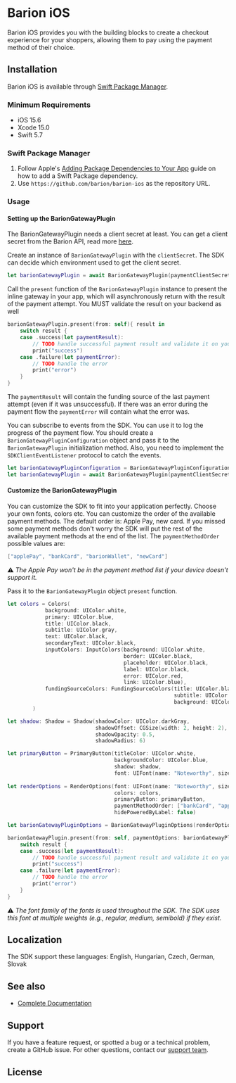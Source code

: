 
# Barion iOS

Barion iOS provides you with the building blocks to create a checkout experience for your shoppers, allowing them to pay using the payment method of their choice.


## Installation

Barion iOS is available through [Swift Package Manager](https://swift.org/package-manager/).

### Minimum Requirements

- iOS 15.6
- Xcode 15.0
- Swift 5.7

### Swift Package Manager

1. Follow Apple's [Adding Package Dependencies to Your App](
https://developer.apple.com/documentation/xcode/adding_package_dependencies_to_your_app
) guide on how to add a Swift Package dependency.
2. Use `https://github.com/barion/barion-ios` as the repository URL.

### Usage

#### Setting up the BarionGatewayPlugin

The BarionGatewayPlugin needs a client secret at least. You can get a client secret from the Barion API, read more [here](https://docs.barion.com).

Create an instance of `BarionGatewayPlugin` with the `clientSecret`. The SDK can decide which environment used to get the client secret.

```swift
let barionGatewayPlugin = await BarionGatewayPlugin(paymentClientSecret: clientSecret)
```

Call the `present` function of the `BarionGatewayPlugin` instance to present the inline gateway in your app, which will asynchronously return with the result of the payment attempt. You MUST validate the result on your backend as well

```swift
barionGatewayPlugin.present(from: self){ result in
    switch result {
    case .success(let paymentResult):
        // TODO handle successful payment result and validate it on your backend
        print("success")
    case .failure(let paymentError):
        // TODO handle the error
        print("error")
    }
}
```

The `paymentResult` will contain the funding source of the last payment attempt (even if it was unsuccessful).
If there was an error during the payment flow the `paymentError` will contain what the error was. 

You can subscribe to events from the SDK. You can use it to log the progress of the payment flow.
You should create a `BarionGatewayPluginConfiguration` object and pass it to the `BarionGatewayPlugin` initialization method.
Also, you need to implement the `SDKClientEventListener` protocol to catch the events.

```swift
let barionGatewayPluginConfiguration = BarionGatewayPluginConfiguration(sdkEventListener: self)
let barionGatewayPlugin = await BarionGatewayPlugin(paymentClientSecret: clientSecret, configuration: barionGatewayPluginConfiguration)
```

#### Customize the BarionGatewayPlugin

You can customize the SDK to fit into your application perfectly. Choose your own fonts, colors etc.
You can customize the order of the available payment methods. The default order is: Apple Pay, new card. If you missed some payment methods don't worry the SDK will put the rest of the available payment methods at the end of the list.
The `paymentMethodOrder` possible values are:
```swift
["applePay", "bankCard", "barionWallet", "newCard"]
```

:warning: _The Apple Pay won't be in the payment method list if your device doesn't support it._

Pass it to the `BarionGatewayPlugin` object `present` function.

```swift
let colors = Colors(
            background: UIColor.white,
            primary: UIColor.blue,
            title: UIColor.black,
            subtitle: UIColor.gray,
            text: UIColor.black,
            secondaryText: UIColor.black,
            inputColors: InputColors(background: UIColor.white,
                                     border: UIColor.black,
                                     placeholder: UIColor.black,
                                     label: UIColor.black,
                                     error: UIColor.red,
                                     link: UIColor.blue),
            fundingSourceColors: FundingSourceColors(title: UIColor.black,
                                                     subtitle: UIColor.darkGray,
                                                     background: UIColor.lightGray)
        )

let shadow: Shadow = Shadow(shadowColor: UIColor.darkGray, 
                            shadowOffset: CGSize(width: 2, height: 2), 
                            shadowOpacity: 0.5, 
                            shadowRadius: 6)

let primaryButton = PrimaryButton(titleColor: UIColor.white,
                                  backgroundColor: UIColor.blue,
                                  shadow: shadow,
                                  font: UIFont(name: "Noteworthy", size: 15))
        
let renderOptions = RenderOptions(font: UIFont(name: "Noteworthy", size: 15), 
                                  colors: colors, 
                                  primaryButton: primaryButton,
                                  paymentMethodOrder: ["bankCard", "applePay"], 
                                  hidePoweredByLabel: false)

let barionGatewayPluginOptions = BarionGatewayPluginOptions(renderOptions: renderOptions, locale: "en_US")

barionGatewayPlugin.present(from: self, paymentOptions: barionGatewayPluginOptions){ result in
    switch result {
    case .success(let paymentResult):
        // TODO handle successful payment result and validate it on your backend
        print("success")
    case .failure(let paymentError):
        // TODO handle the error
        print("error")
    }
}
```

:warning: _The font family of the fonts is used throughout the SDK. The SDK uses this font at multiple weights (e.g., regular, medium, semibold) if they exist._

## Localization

The SDK support these languages:
English, Hungarian, Czech, German, Slovak


## See also

* [Complete Documentation](https://docs.barion.com)


## Support

If you have a feature request, or spotted a bug or a technical problem, create a GitHub issue. For other questions, contact our [support team](https://barion.com).


## License

